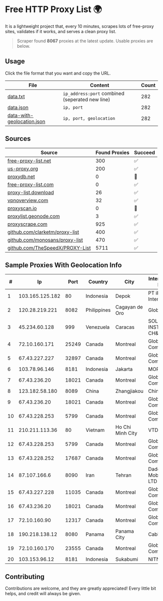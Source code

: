 
# Free HTTP Proxy List 🌍

It is a lightweight project that, every 10 minutes, scrapes lots of free-proxy sites, validates if it works, and serves a clean proxy list.


> Scraper found **8067** proxies at the latest update. Usable proxies are below.

## Usage

Click the file format that you want and copy the URL.


|File|Content|Count|
|----|-------|-----|
|[data.txt](https://raw.githubusercontent.com/themiralay/Proxy-List-World/master/data.txt)|`ip_address:port` combined (seperated new line)|282|
|[data.json](https://raw.githubusercontent.com/themiralay/Proxy-List-World/master/data.json)|`ip, port`|282|
|[data-with-geolocation.json](https://raw.githubusercontent.com/themiralay/Proxy-List-World/master/data-with-geolocation.json)|`ip, port, geolocation`|282|

## Sources

|Source|Found Proxies|Succeed|
|------|-------------|-------|
|[free-proxy-list.net](https://free-proxy-list.net)|300|✅|
|[us-proxy.org](https://www.us-proxy.org)|200|✅|
|[proxydb.net](http://proxydb.net)|0|🚫|
|[free-proxy-list.com](https://free-proxy-list.com/?page=&port=&type%5B%5D=http&type%5B%5D=https&up_time=0&search=Search)|0|✅|
|[proxy-list.download](https://www.proxy-list.download/HTTP)|26|✅|
|[vpnoverview.com](https://vpnoverview.com/privacy/anonymous-browsing/free-proxy-servers)|32|✅|
|[proxyscan.io](https://www.proxyscan.io)|0|🚫|
|[proxylist.geonode.com](https://proxylist.geonode.com/api/proxy-list?limit=300&page=1&sort_by=lastChecked&sort_type=desc&protocols=http,https)|3|✅|
|[proxyscrape.com](https://api.proxyscrape.com/v2/?request=displayproxies&protocol=http&timeout=10000&country=all&ssl=all&anonymity=all)|925|✅|
|[github.com/clarketm/proxy-list](https://raw.githubusercontent.com/clarketm/proxy-list/master/proxy-list-raw.txt)|400|✅|
|[github.com/monosans/proxy-list](https://raw.githubusercontent.com/monosans/proxy-list/main/proxies/http.txt)|470|✅|
|[github.com/TheSpeedX/PROXY-List](https://raw.githubusercontent.com/TheSpeedX/PROXY-List/master/http.txt)|5711|✅|


## Sample Proxies With Geolocation Info

|#|Ip|Port|Country|City|Internet Service Provider|
|-|--|----|-------|----|-------------------------|
|1|103.165.125.182|80|Indonesia|Depok|PT iForte Global Internet|
|2|120.28.219.221|8082|Philippines|Cagayan de Oro|Globe Telecom|
|3|45.234.60.128|999|Venezuela|Caracas|SOLUCIONES INSTALRED CH&C C.A.|
|4|72.10.160.171|25249|Canada|Montreal|GloboTech Communications|
|5|67.43.227.227|32897|Canada|Montreal|GloboTech Communications|
|6|103.78.96.146|8181|Indonesia|Jakarta|MORATELINDO|
|7|67.43.236.20|18021|Canada|Montreal|GloboTech Communications|
|8|123.182.58.180|8089|China|Zhangjiakou|China Telecom|
|9|67.43.236.20|18021|Canada|Montreal|GloboTech Communications|
|10|67.43.228.253|5799|Canada|Montreal|GloboTech Communications|
|11|210.211.113.36|80|Vietnam|Ho Chi Minh City|VTDC|
|12|67.43.228.253|5799|Canada|Montreal|GloboTech Communications|
|13|67.43.228.252|17687|Canada|Montreal|GloboTech Communications|
|14|87.107.166.6|8090|Iran|Tehran|Dade Pardazi Mobinhost Co LTD|
|15|67.43.227.228|11035|Canada|Montreal|GloboTech Communications|
|16|67.43.236.20|18021|Canada|Montreal|GloboTech Communications|
|17|72.10.160.90|12317|Canada|Montreal|GloboTech Communications|
|18|190.218.138.12|8080|Panama|Panama City|Cable Onda|
|19|72.10.160.170|23555|Canada|Montreal|GloboTech Communications|
|20|103.153.96.12|8181|Indonesia|Sukabumi|NITNET|



## Contributing

Contributions are welcome, and they are greatly appreciated! Every
little bit helps, and credit will always be given.

